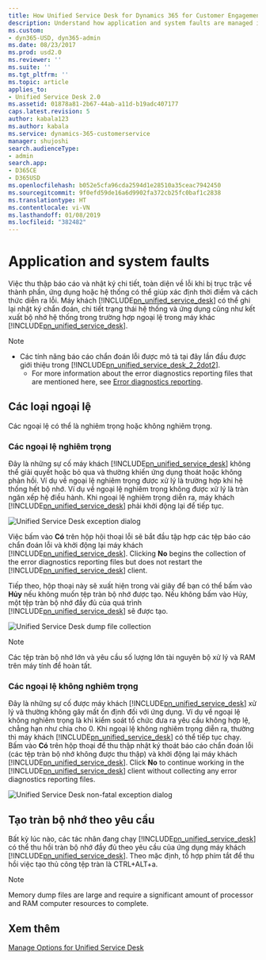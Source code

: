 ```yaml
---
title: How Unified Service Desk for Dynamics 365 for Customer Engagement apps handles application and system errors | MicrosoftDocs
description: Understand how application and system faults are managed in Unifed Service Desk.
ms.custom:
- dyn365-USD, dyn365-admin
ms.date: 08/23/2017
ms.prod: usd2.0
ms.reviewer: ''
ms.suite: ''
ms.tgt_pltfrm: ''
ms.topic: article
applies_to:
- Unified Service Desk 2.0
ms.assetid: 01878a81-2b67-44ab-a11d-b19adc407177
caps.latest.revision: 5
author: kabala123
ms.author: kabala
ms.service: dynamics-365-customerservice
manager: shujoshi
search.audienceType:
- admin
search.app:
- D365CE
- D365USD
ms.openlocfilehash: b052e5cfa96cda2594d1e28510a35ceac7942450
ms.sourcegitcommit: 9f0efd59de16a6d9902fa372cb25fc0baf1c2838
ms.translationtype: HT
ms.contentlocale: vi-VN
ms.lasthandoff: 01/08/2019
ms.locfileid: "382482"
---
```

# <a name="application-and-system-faults"></a>Application and system faults
Việc thu thập báo cáo và nhật ký chi tiết, toàn diện về lỗi khi bị trục trặc về thành phần, ứng dụng hoặc hệ thống có thể giúp xác định thời điểm và cách thức diễn ra lỗi. Máy khách [!INCLUDE[pn_unified_service_desk](../../includes/pn-unified-service-desk.md)] có thể ghi lại nhật ký chẩn đoán, chi tiết trạng thái hệ thống và ứng dụng cũng như kết xuất bộ nhớ hệ thống trong trường hợp ngoại lệ trong máy khác [!INCLUDE[pn_unified_service_desk](../../includes/pn-unified-service-desk.md)].  
  
> [!NOTE]
> - Các tính năng báo cáo chẩn đoán lỗi được mô tả tại đây lần đầu được giới thiệu trong [!INCLUDE[pn_unified_service_desk_2_2dot2](../../includes/pn-unified-service-desk-2-2dot2.md)].  
>   -   For more information about the error diagnostics reporting files that are mentioned here, see [Error diagnostics reporting](../../unified-service-desk/admin/configure-client-diagnostic-logging-unified-service-desk.md#exceptionlogging).  
  
 
<a name="typesofexceptions"></a>   
## <a name="types-of-exceptions"></a>Các loại ngoại lệ  
 Các ngoại lệ có thể là nghiêm trọng hoặc không nghiêm trọng.  
  
### <a name="fatal-exceptions"></a>Các ngoại lệ nghiêm trọng  
 Đây là những sự cố máy khách [!INCLUDE[pn_unified_service_desk](../../includes/pn-unified-service-desk.md)] không thể giải quyết hoặc bỏ qua và thường khiến ứng dụng thoát hoặc không phản hồi. Ví dụ về ngoại lệ nghiêm trọng được xử lý là trường hợp khi hệ thống hết bộ nhớ. Ví dụ về ngoại lệ nghiêm trọng không được xử lý là tràn ngăn xếp hệ điều hành. Khi ngoại lệ nghiêm trọng diễn ra, máy khách [!INCLUDE[pn_unified_service_desk](../../includes/pn-unified-service-desk.md)] phải khởi động lại để tiếp tục.  
  
 ![Unified Service Desk exception dialog](../../unified-service-desk/media/usd-exception-dialog.jpg "Unified Service Desk exception dialog")  
  
 Việc bấm vào **Có** trên hộp hội thoại lỗi sẽ bắt đầu tập hợp các tệp báo cáo chẩn đoán lỗi và khởi động lại máy khách [!INCLUDE[pn_unified_service_desk](../../includes/pn-unified-service-desk.md)]. Clicking **No** begins the collection of the error diagnostics reporting files but does not restart the [!INCLUDE[pn_unified_service_desk](../../includes/pn-unified-service-desk.md)] client.  
  
 Tiếp theo, hộp thoại này sẽ xuất hiện trong vài giây để bạn có thể bấm vào **Hủy** nếu không muốn tệp tràn bộ nhớ được tạo. Nếu không bấm vào Hủy, một tệp tràn bộ nhớ đầy đủ của quá trình [!INCLUDE[pn_unified_service_desk](../../includes/pn-unified-service-desk.md)] sẽ được tạo.  
  
 ![Unified Service Desk dump file collection](../../unified-service-desk/media/usd-dump-file-collection.jpg "Unified Service Desk dump file collection")  
  
> [!NOTE]
>  Các tệp tràn bộ nhớ lớn và yêu cầu số lượng lớn tài nguyên bộ xử lý và RAM trên máy tính để hoàn tất.  
  
### <a name="non-fatal-exceptions"></a>Các ngoại lệ không nghiêm trọng  
 Đây là những sự cố được máy khách [!INCLUDE[pn_unified_service_desk](../../includes/pn-unified-service-desk.md)] xử lý và thường không gây mất ổn định đối với ứng dụng. Ví dụ về ngoại lệ không nghiêm trọng là khi kiểm soát tổ chức đưa ra yêu cầu không hợp lệ, chẳng hạn như chia cho 0. Khi ngoại lệ không nghiêm trọng diễn ra, thường thì máy khách [!INCLUDE[pn_unified_service_desk](../../includes/pn-unified-service-desk.md)] có thể tiếp tục chạy. Bấm vào **Có** trên hộp thoại để thu thập nhật ký thoát báo cáo chẩn đoán lỗi (các tệp tràn bộ nhớ không được thu thập) và khởi động lại máy khách [!INCLUDE[pn_unified_service_desk](../../includes/pn-unified-service-desk.md)]. Click **No** to continue working in the [!INCLUDE[pn_unified_service_desk](../../includes/pn-unified-service-desk.md)] client without collecting any error diagnostics reporting files.  
  
 ![Unified Service Desk non-fatal exception dialog](../../unified-service-desk/media/usd-nonfatal-exception.jpg "Unified Service Desk non-fatal exception dialog")  
  
<a name="ondemandDump"></a>   
## <a name="create-a-memory-dump-on-demand"></a>Tạo tràn bộ nhớ theo yêu cầu  
 Bất kỳ lúc nào, các tác nhân đang chạy [!INCLUDE[pn_unified_service_desk](../../includes/pn-unified-service-desk.md)] có thể thu hồi tràn bộ nhớ đầy đủ theo yêu cầu của ứng dụng máy khách [!INCLUDE[pn_unified_service_desk](../../includes/pn-unified-service-desk.md)]. Theo mặc định, tổ hợp phím tắt để thu hồi việc tạo thủ công tệp tràn là CTRL+ALT+a.  
  
> [!NOTE]
>  Memory dump files are large and require a significant amount of processor and RAM computer resources  to complete.  
  
## <a name="see-also"></a>Xem thêm  
 [Manage Options for Unified Service Desk](../../unified-service-desk/admin/manage-options-unified-service-desk.md)
